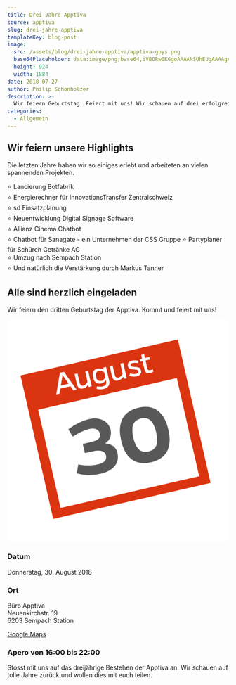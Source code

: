 ```yaml
---
title: Drei Jahre Apptiva
source: apptiva
slug: drei-jahre-apptiva
templateKey: blog-post
image:
  src: /assets/blog/drei-jahre-apptiva/apptiva-guys.png
  base64Placeholder: data:image/png;base64,iVBORw0KGgoAAAANSUhEUgAAAAgAAAAECAIAAAA8r+mnAAAACXBIWXMAAAsTAAALEwEAmpwYAAAAb0lEQVR4nAFkAJv/AKq4v2uHlsfPvrbCqrnDy77Hy9HewM7XyABPZG4ADyVsd2ZOXD0BMUItTFVIYiyFl3gA8e/u1NHO4+Ll1dLX3t3b2tnY1tTb3t3eAPv+/vf3+fv9+/////v+/v////b29f///+JfRQxUJCuaAAAAAElFTkSuQmCC
  height: 924
  width: 1884
date: 2018-07-27
author: Philip Schönholzer
description: >-
  Wir feiern Geburtstag. Feiert mit uns! Wir schauen auf drei erfolgreiche Jahre zurück und möchten dies mit euch teilen.
categories:
  - Allgemein
---
```


## Wir feiern unsere Highlights

Die letzten Jahre haben wir so einiges erlebt und arbeiteten an vielen spannenden Projekten.

⭐ Lancierung Botfabrik  
⭐ Energierechner für InnovationsTransfer Zentralschweiz  
⭐ sd Einsatzplanung  
⭐ Neuentwicklung Digital Signage Software  
⭐ Allianz Cinema Chatbot  
⭐ Chatbot für Sanagate - ein Unternehmen der CSS Gruppe
⭐ Partyplaner für Schürch Getränke AG  
⭐ Umzug nach Sempach Station  
⭐ Und natürlich die Verstärkung durch Markus Tanner

## Alle sind herzlich eingeladen

Wir feiern den dritten Geburtstag der Apptiva. Kommt und feiert mit uns!

![30. August](30-aug.png)

### Datum

Donnerstag, 30. August 2018

### Ort

Büro Apptiva  
Neuenkirchstr. 19  
6203 Sempach Station

[Google Maps](https://goo.gl/maps/GzhMRqBnKyn)

### Apero von 16:00 bis 22:00

Stosst mit uns auf das dreijährige Bestehen der Apptiva an. Wir schauen auf tolle Jahre zurück und wollen dies mit euch teilen.
